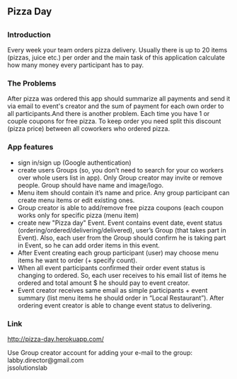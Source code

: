 <h2>Pizza Day<h2>

<h3>Introduction </h3>
Every week your team orders pizza delivery. Usually there is up to 20 items (pizzas, juice etc.) per order and the main task of this application calculate how many money every participant has to pay.
<h3>The Problems</h3> 
After pizza was ordered this app should summarize all payments and send it via email to event's creator and the sum of payment for each own order to all participants.And there is another problem. Each time you have 1 or couple coupons for free pizza. To keep order you need split this discount (pizza price) between all coworkers who ordered pizza. 
<h3>App features</h3>
<ul>
<li>sign in/sign up (Google authentication)
<li>create users Groups (so, you don’t need to search for your co workers over whole users list in app). Only Group creator may invite or remove people. Group should have name and image/logo. 
<li>Menu item should contain it’s name and price. Any group participant can create menu items or edit existing ones. 
<li>Group creator is able to add/remove free pizza coupons (each coupon works only for specific pizza (menu item)
<li>create new "Pizza day" Event. Event contains event date, event status (ordering/ordered/delivering/delivered), user’s Group (that takes part in Event). Also, each user from the Group should confirm he is taking part in Event, so he can add order items in this event. 
<li>After Event creating each group participant (user) may choose menu items he want to order (+ specify count). 
<li>When all event participants confirmed their order event status is changing to ordered. So, each user receives to his email list of items he ordered and total amount $ he should pay to event creator. 
<li>Event creator receives same email as simple participants + event summary (list menu items he should order in “Local Restaurant”). After ordering event creator is able to change event status to delivering. 
</ul>
<h3>Link</h3>
<a href="http://pizza-day.herokuapp.com/">http://pizza-day.herokuapp.com/</a>
<p>Use Group creator account for adding your e-mail to the group:
<br>labby.director@gmail.com
<br>jssolutionslab
